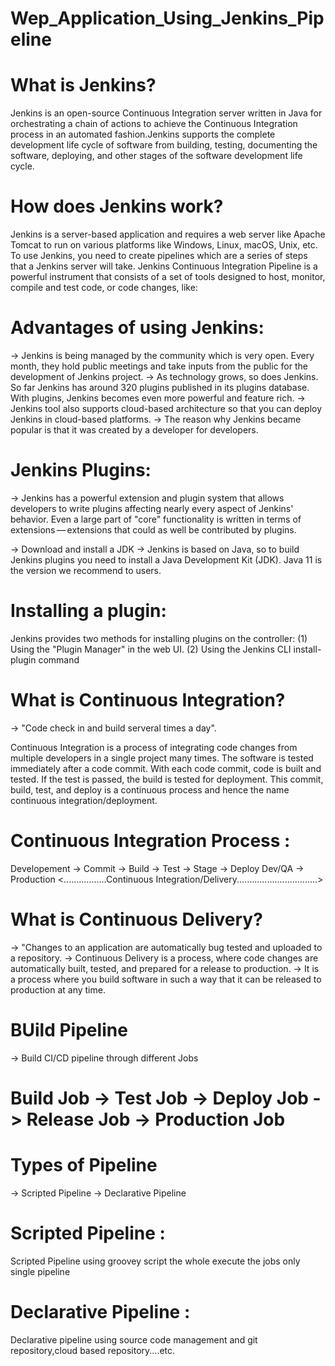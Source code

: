 # Wep_Application_Using_Jenkins_Pipeline

# What is Jenkins?
Jenkins is an open-source Continuous Integration server written in Java for orchestrating a chain of actions to achieve the 
Continuous Integration process in an automated fashion.Jenkins supports the complete development life cycle of software from 
building, testing, documenting the software, deploying, and other stages of the software development life cycle.

# How does Jenkins work?
Jenkins is a server-based application and requires a web server like Apache Tomcat to run on various platforms like Windows, Linux, 
macOS, Unix, etc. To use Jenkins, you need to create pipelines which are a series of steps that a Jenkins server will take. Jenkins 
Continuous Integration Pipeline is a powerful instrument that consists of a set of tools designed to host, monitor, compile and test code, 
or code changes, like:
# Advantages of using Jenkins:
-> Jenkins is being managed by the community which is very open. Every month, they hold public meetings and take inputs from the public 
for the development of Jenkins project.
-> As technology grows, so does Jenkins. So far Jenkins has around 320 plugins published in its plugins database. With plugins, Jenkins 
becomes even more powerful and feature rich.
-> Jenkins tool also supports cloud-based architecture so that you can deploy Jenkins in cloud-based platforms.
-> The reason why Jenkins became popular is that it was created by a developer for developers.

# Jenkins Plugins:
-> Jenkins has a powerful extension and plugin system that allows developers to write plugins affecting nearly every aspect of Jenkins' behavior. 
Even a large part of "core" functionality is written in terms of extensions — extensions that could as well be contributed by plugins.

-> Download and install a JDK
-> Jenkins is based on Java, so to build Jenkins plugins you need to install a Java Development Kit (JDK). Java 11 is the version we recommend to users.
# Installing a plugin:
 Jenkins provides two methods for installing plugins on the controller:
 (1) Using the "Plugin Manager" in the web UI.
 (2) Using the Jenkins CLI install-plugin command

# What is Continuous Integration?
-> "Code check in and build serveral times a day".

Continuous Integration is a process of integrating code changes from multiple developers in a single project many times. 
The software is tested immediately after a code commit. With each code commit, code is built and tested. If the test is passed, 
the build is tested for deployment.
This commit, build, test, and deploy is a continuous process and hence the name continuous integration/deployment.

# Continuous Integration Process :
   Developement -> Commit -> Build -> Test -> Stage -> Deploy Dev/QA -> Production
 <.................Continuous Integration/Delivery................................>
 

# What is Continuous Delivery?
-> "Changes to an application are automatically bug tested and uploaded to a repository.
-> Continuous Delivery is a process, where code changes are automatically built, tested, and prepared for a release to production.
-> It is a process where you build software in such a way that it can be released to production at any time. 

# BUild Pipeline
 -> Build CI/CD pipeline through different Jobs
  # Build Job -> Test Job -> Deploy Job -> Release Job -> Production Job
  
# Types of Pipeline
 -> Scripted Pipeline
 -> Declarative Pipeline
 
 # Scripted Pipeline : 
 Scripted Pipeline using groovey script the whole execute the jobs only single pipeline
 
 # Declarative Pipeline : 
 Declarative pipeline using source code management and git repository,cloud based repository....etc.
